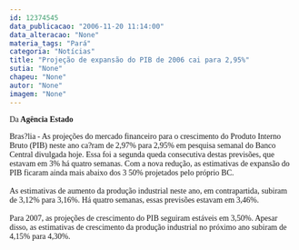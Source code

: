 ```yaml
---
id: 12374545
data_publicacao: "2006-11-20 11:14:00"
data_alteracao: "None"
materia_tags: "Pará"
categoria: "Notícias"
title: "Projeção de expansão do PIB de 2006 cai para 2,95%"
sutia: "None"
chapeu: "None"
autor: "None"
imagem: "None"
---
```

<p><P><FONT face=Verdana>Da<STRONG> Agência Estado</STRONG></FONT></P><FONT face=Verdana></p>
<p><P>Bras?lia - As projeções do mercado financeiro para o crescimento do Produto Interno Bruto (PIB) neste ano ca?ram de 2,97% para 2,95% em pesquisa semanal do Banco Central divulgada hoje. Essa foi a segunda queda consecutiva destas previsões, que estavam em 3% há quatro semanas. Com a nova redução, as estimativas de expansão do PIB ficaram ainda mais abaixo dos 3 50% projetados pelo próprio BC.<BR><BR>As estimativas de aumento da produção industrial neste ano, em contrapartida, subiram de 3,12% para 3,16%. Há quatro semanas, essas previsões estavam em 3,46%.<BR><BR>Para 2007, as projeções de crescimento do PIB seguiram estáveis em 3,50%. Apesar disso, as estimativas de crescimento da produção industrial no próximo ano subiram de 4,15% para 4,30%.</P></FONT> </p>
